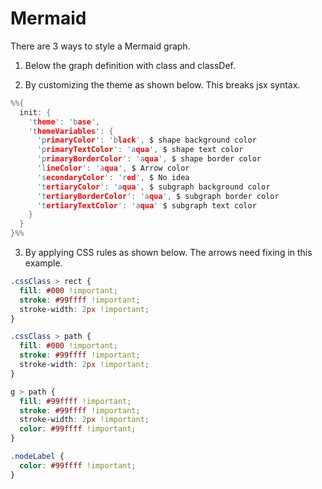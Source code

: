 # Mermaid
There are 3 ways to style a Mermaid graph.

1. Below the graph definition with class and classDef.

2. By customizing the theme as shown below.
This breaks jsx syntax.

``` h
%%{
  init: {
    'theme': 'base',
    'themeVariables': {
      'primaryColor': 'black', $ shape background color
      'primaryTextColor': 'aqua', $ shape text color
      'primaryBorderColor': 'aqua', $ shape border color
      'lineColor': 'aqua', $ Arrow color
      'secondaryColor': 'red', $ No idea
      'tertiaryColor': 'aqua', $ subgraph background color
      'tertiaryBorderColor': 'aqua', $ subgraph border color
      'tertiaryTextColor': 'aqua' $ subgraph text color
    }
  }
}%%
```

3. By applying CSS rules as shown below.
The arrows need fixing in this example.

``` css
.cssClass > rect {
  fill: #000 !important;
  stroke: #99ffff !important;
  stroke-width: 2px !important;
}

.cssClass > path {
  fill: #000 !important;
  stroke: #99ffff !important;
  stroke-width: 2px !important;
}

g > path {
  fill: #99ffff !important;
  stroke: #99ffff !important;
  stroke-width: 2px !important;
  color: #99ffff !important;
}

.nodeLabel {
  color: #99ffff !important;
}
```
